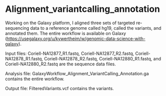 # Alignment_variantcalling_annotation
Working on the Galaxy platform, I aligned three sets of targeted re-sequencing data to a reference genome called hg19, called the variants, and annotated them. The entire workflow is available on Galaxy (https://usegalaxy.org/u/kywertheim/w/genomic-data-science-with-galaxy).

Input files: Coriell-NA12877_R1.fastq, Coriell-NA12877_R2.fastq, Coriell-NA12878_R1.fastq, Coriell-NA12878_R2.fastq, Coriell-NA12880_R1.fastq, and Coriell-NA12880_R2.fastq are the sequence data files.

Analysis file: GalaxyWorkflow_Alignment_VariantCalling_Annotation.ga contains the entire workflow.

Output file: FilteredVariants.vcf contains the variants.
